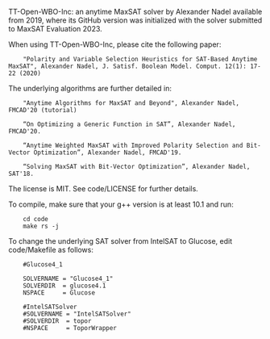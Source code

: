 TT-Open-WBO-Inc: an anytime MaxSAT solver by Alexander Nadel available from 2019, where its GitHub version was initialized with the solver submitted to MaxSAT Evaluation 2023. 

When using TT-Open-WBO-Inc, please cite the following paper:

        "Polarity and Variable Selection Heuristics for SAT-Based Anytime MaxSAT", Alexander Nadel, J. Satisf. Boolean Model. Comput. 12(1): 17-22 (2020)

The underlying algorithms are further detailed in:

        "Anytime Algorithms for MaxSAT and Beyond", Alexander Nadel, FMCAD'20 (tutorial)
  
        “On Optimizing a Generic Function in SAT”, Alexander Nadel, FMCAD'20.  
  
        “Anytime Weighted MaxSAT with Improved Polarity Selection and Bit-Vector Optimization”, Alexander Nadel, FMCAD'19.
  
        “Solving MaxSAT with Bit-Vector Optimization”, Alexander Nadel, SAT'18.

The license is MIT. See code/LICENSE for further details.

To compile, make sure that your g++ version is at least 10.1 and run:

        cd code
        make rs -j

To change the underlying SAT solver from IntelSAT to Glucose, edit code/Makefile as follows:

        #Glucose4_1
          
        SOLVERNAME = "Glucose4_1"
        SOLVERDIR  = glucose4.1
        NSPACE     = Glucose          
        
        #IntelSATSolver
        #SOLVERNAME = "IntelSATSolver"
        #SOLVERDIR  = topor
        #NSPACE     = ToporWrapper
  
